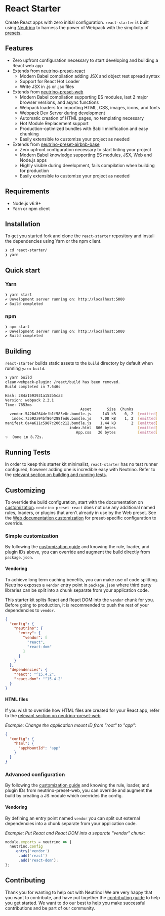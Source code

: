 # React Starter

Create React apps with zero initial configuration. `react-starter` is built using [Neutrino](https://github.com/mozilla-neutrino/neutrino-dev) to harness the power of Webpack with the simplicity of [presets](https://neutrino.js.org/presets/). 
 
## Features
- Zero upfront configuration necessary to start developing and building a React web app
- Extends from [neutrino-preset-react](https://neutrino.js.org/presets/neutrino-preset-react/)
  - Modern Babel compilation adding JSX and object rest spread syntax
  - Support for React Hot Loader
  - Write JSX in .js or .jsx files 
- Extends from [neutrino-preset-web](https://neutrino.js.org/presets/neutrino-preset-web/)
  - Modern Babel compilation supporting ES modules, last 2 major browser versions, and async functions
  - Webpack loaders for importing HTML, CSS, images, icons, and fonts
  - Webpack Dev Server during development
  - Automatic creation of HTML pages, no templating necessary
  - Hot Module Replacement support
  - Production-optimized bundles with Babili minification and easy chunking
  - Easily extensible to customize your project as needed
- Extends from [neutrino-preset-airbnb-base](https://neutrino.js.org/presets/neutrino-preset-airbnb-base/)
  - Zero upfront configuration necessary to start linting your project
  - Modern Babel knowledge supporting ES modules, JSX, Web and Node.js apps
  - Highly visible during development, fails compilation when building for production
  - Easily extensible to customize your project as needed

## Requirements

- Node.js v6.9+
- Yarn or npm client

## Installation

To get you started fork and clone the `react-starter` repository and install the dependencies using Yarn or the npm client.

```bash
❯ cd react-starter/
❯ yarn
```

## Quick start

### Yarn

```bash 
❯ yarn start
✔ Development server running on: http://localhost:5000
✔ Build completed
```

### npm
````bash
❯ npm start
✔ Development server running on: http://localhost:5000
✔ Build completed
````

## Building

`react-starter` builds static assets to the `build` directory by default when running `yarn build`.

```bash
❯ yarn build
clean-webpack-plugin: /react/build has been removed.
Build completed in 7.646s

Hash: 284a1593931a152b5ca3
Version: webpack 2.2.1
Time: 7653ms
                                  Asset       Size  Chunks             Chunk Names
  vendor.5420d264defb1f585e8c.bundle.js     143 kB    0, 2  [emitted]  vendor
   index.73592a94bf864288fed6.bundle.js    7.08 kB    1, 2  [emitted]  index
manifest.6a4a611c5987c206c212.bundle.js    1.44 kB       2  [emitted]  manifest
                             index.html  866 bytes          [emitted]
                                App.css   26 bytes          [emitted]
✨  Done in 8.72s.
```

## Running Tests

In order to keep this starter kit minimalist, `react-starter` has no test runner configured, however adding one is incredible easy with Neutrino. Refer to the [relevant section on building and running tests](https://neutrino.js.org/usage.html#building-and-running-tests). 

## Customizing

To override the build configuration, start with the documentation on [customization](https://neutrino.js.org/customization/). `neutrino-preset-react` does not use any additional named rules, loaders, or plugins that aren't already in use by the Web preset. See the [Web documentation customization](https://neutrino.js.org/presets/neutrino-preset-web/#customizing) for preset-specific configuration to override.

### Simple customization

By following the [customization guide](https://neutrino.js.org/customization/simple.html) and knowing the rule, loader, and plugin IDs above, you can override and augment the build directly from `package.json`.

#### Vendoring

To achieve long term caching benefits, you can make use of code splitting. Neutrino exposes a `vendor` entry point in `package.json` where third party libraries can be split into a chunk separate from your application code. 

This starter kit splits React and React DOM into the `vendor` chunk for you. Before going to production, it is recommended to push the rest of your dependencies to `vendor`.

````json
{
  "config": {
    "neutrino": {
      "entry": {
        "vendor": [
          "react",
          "react-dom"
        ]
      }
    }
  },
  "dependencies": {
    "react": "^15.4.2",
    "react-dom": "^15.4.2"
  }
}
````

#### HTML files

If you wish to override how HTML files are created for your React app, refer to the [relevant section on
neutrino-preset-web](https://neutrino.js.org/presets/neutrino-preset-web/#html-files).

_Example: Change the application mount ID from "root" to "app":_

```json
{
  "config": {
    "html": {
      "appMountId": "app"
    }
  }
}
```

### Advanced configuration

By following the [customization guide](https://neutrino.js.org/customization/advanced.html) and knowing the rule, loader, and plugin IDs from
neutrino-preset-web, you can override and augment the build by creating a JS module which overrides the config.

#### Vendoring

By defining an entry point named `vendor` you can split out external dependencies into a chunk separate
from your application code.

_Example: Put React and React DOM into a separate "vendor" chunk:_

```js
module.exports = neutrino => {
  neutrino.config
    .entry('vendor')
      .add('react')
      .add('react-dom');
};
```

## Contributing

Thank you for wanting to help out with Neutrino! We are very happy that you want to contribute, and have put together the [contributing guide](https://neutrino.js.org/contributing/#contributing) to help you get started. We want to do our best to help you make successful contributions and be part of our community.